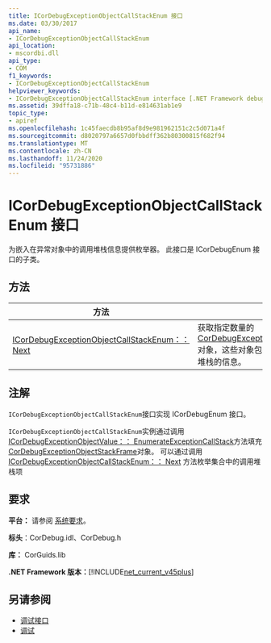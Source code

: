 ```yaml
---
title: ICorDebugExceptionObjectCallStackEnum 接口
ms.date: 03/30/2017
api_name:
- ICorDebugExceptionObjectCallStackEnum
api_location:
- mscordbi.dll
api_type:
- COM
f1_keywords:
- ICorDebugExceptionObjectCallStackEnum
helpviewer_keywords:
- ICorDebugExceptionObjectCallStackEnum interface [.NET Framework debugging]
ms.assetid: 39dffa18-c71b-48c4-b11d-e814631ab1e9
topic_type:
- apiref
ms.openlocfilehash: 1c45faecdb8b95af8d9e981962151c2c5d071a4f
ms.sourcegitcommit: d8020797a6657d0fbbdff362b80300815f682f94
ms.translationtype: MT
ms.contentlocale: zh-CN
ms.lasthandoff: 11/24/2020
ms.locfileid: "95731886"
---
```

# <a name="icordebugexceptionobjectcallstackenum-interface"></a>ICorDebugExceptionObjectCallStackEnum 接口

为嵌入在异常对象中的调用堆栈信息提供枚举器。 此接口是 ICorDebugEnum 接口的子类。  
  
## <a name="methods"></a>方法  
  
|方法|说明|  
|------------|-----------------|  
|[ICorDebugExceptionObjectCallStackEnum：： Next](icordebugexceptionobjectcallstackenum-next-method.md)|获取指定数量的 [CorDebugExceptionObjectStackFrame](cordebugexceptionobjectstackframe-structure.md) 对象，这些对象包含有关异常对象的调用堆栈的信息。|  
  
## <a name="remarks"></a>注解  

 `ICorDebugExceptionObjectCallStackEnum`接口实现 ICorDebugEnum 接口。  
  
 `ICorDebugExceptionObjectCallStackEnum`实例通过调用[ICorDebugExceptionObjectValue：： EnumerateExceptionCallStack](icordebugexceptionobjectvalue-enumerateexceptioncallstack-method.md)方法填充[CorDebugExceptionObjectStackFrame](cordebugexceptionobjectstackframe-structure.md)对象。 可以通过调用 [ICorDebugExceptionObjectCallStackEnum：： Next](icordebugexceptionobjectcallstackenum-next-method.md) 方法枚举集合中的调用堆栈项  
  
## <a name="requirements"></a>要求  

 **平台：** 请参阅 [系统要求](../../get-started/system-requirements.md)。  
  
 **标头**：CorDebug.idl、CorDebug.h  
  
 **库：** CorGuids.lib  
  
 **.NET Framework 版本：**[!INCLUDE[net_current_v45plus](../../../../includes/net-current-v45plus-md.md)]  
  
## <a name="see-also"></a>另请参阅

- [调试接口](debugging-interfaces.md)
- [调试](index.md)
